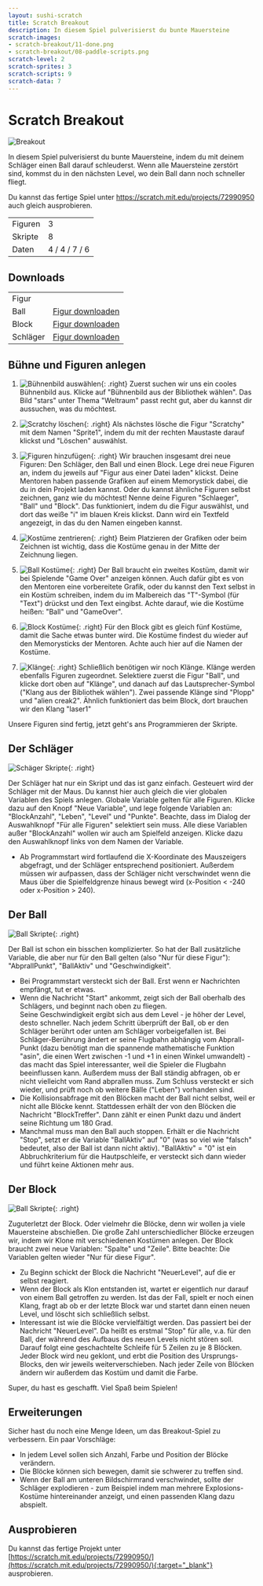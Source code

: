 ```yaml
---
layout: sushi-scratch
title: Scratch Breakout
description: In diesem Spiel pulverisierst du bunte Mauersteine
scratch-images:
- scratch-breakout/11-done.png
- scratch-breakout/08-paddle-scripts.png
scratch-level: 2
scratch-sprites: 3
scratch-scripts: 9
scratch-data: 7
---
```


# Scratch Breakout

<div class="row sushi-intro">
	<div class="col-sm-6"><img alt="Breakout" src="scratch-breakout/11-done.png" /></div>
	<div class="col-sm-6">
		<p>In diesem Spiel pulverisierst du bunte Mauersteine, indem du mit deinem Schläger einen Ball darauf schleuderst. Wenn alle Mauersteine zerstört sind, kommst du in den nächsten Level, wo dein Ball dann noch schneller fliegt.</p>
		<p>Du kannst das fertige Spiel unter <a href="https://scratch.mit.edu/projects/72990950" target="_blank">https://scratch.mit.edu/projects/72990950</a> auch gleich ausprobieren.</p>
		<table class="table sushi-stats">
			<tbody>
				<tr>
					<td>Figuren</td>
					<td>3</td>
				</tr>
				<tr>
					<td>Skripte</td>
					<td>8</td>
				</tr>
				<tr>
					<td>Daten</td>
					<td>4 / 4 / 7 / 6</td>
				</tr>
			</tbody>
		</table>
	</div>
</div>

## Downloads

<table class="table sushi-overview">
	<tr class="subtitle">
		<td>Figur</td>
		<td></td>
	</tr>
	<tr>
		<td>Ball</td>
		<td><a href="scratch-breakout/Ball.sprite2">Figur downloaden</a></td>
	</tr>
	<tr>
		<td>Block</td>
		<td><a href="scratch-breakout/Block.sprite2">Figur downloaden</a></td>
	</tr>
	<tr>
		<td>Schläger</td>
		<td><a href="scratch-breakout/Schlaeger.sprite2">Figur downloaden</a></td>
	</tr>
</table>

## Bühne und Figuren anlegen

1. ![Bühnenbild auswählen](scratch-breakout/01-choose-background.png){: .right}
Zuerst suchen wir uns ein cooles Bühnenbild aus. Klicke auf "Bühnenbild aus der Bibliothek wählen". Das Bild "stars" unter Thema "Weltraum" passt recht gut, aber du kannst dir aussuchen, was du möchtest.

2. ![Scratchy löschen](scratch-breakout/02-delete-scratchy.png){: .right}
Als nächstes lösche die Figur "Scratchy" mit dem Namen "Sprite1", indem du mit der rechten Maustaste darauf klickst und "Löschen" auswählst. 

3. ![Figuren hinzufügen](scratch-breakout/03-create-figures.png){: .right}
Wir brauchen insgesamt drei neue Figuren: Den Schläger, den Ball und einen Block. Lege drei neue Figuren an, indem du jeweils auf "Figur aus einer Datei laden" klickst. Deine Mentoren haben passende Grafiken auf einem Memorystick dabei, die du in dein Projekt laden kannst. Oder du kannst ähnliche Figuren selbst zeichnen, ganz wie du möchtest!
Nenne deine Figuren "Schlaeger", "Ball" und "Block". Das funktioniert, indem du die Figur auswählst, und dort das weiße "i" im blauen Kreis klickst. Dann wird ein Textfeld angezeigt, in das du den Namen eingeben kannst.

4. ![Kostüme zentrieren](scratch-breakout/04-center-sprites.png){: .right}
Beim Platzieren der Grafiken oder beim Zeichnen ist wichtig, dass die Kostüme genau in der Mitte der Zeichnung liegen.

5. ![Ball Kostüme](scratch-breakout/05-ball-sprites.png){: .right}
Der Ball braucht ein zweites Kostüm, damit wir bei Spielende "Game Over" anzeigen können. Auch dafür gibt es von den Mentoren eine vorbereitete Grafik, oder du kannst den Text selbst in ein Kostüm schreiben, indem du im Malbereich das "T"-Symbol (für "Text") drückst und den Text eingibst.
Achte darauf, wie die Kostüme heißen: "Ball" und "GameOver".

6. ![Block Kostüme](scratch-breakout/06-block-sprites.png){: .right}
Für den Block gibt es gleich fünf Kostüme, damit die Sache etwas bunter wird. Die Kostüme findest du wieder auf den Memorysticks der Mentoren. Achte auch hier auf die Namen der Kostüme.

7. ![Klänge](scratch-breakout/07-add-sounds.png){: .right}
Schließlich benötigen wir noch Klänge. Klänge werden ebenfalls Figuren zugeordnet. Selektiere zuerst die Figur "Ball", und klicke dort oben auf "Klänge", und danach auf das Lautsprecher-Symbol ("Klang aus der Bibliothek wählen"). Zwei passende Klänge sind "Plopp" und "alien creak2".
Ähnlich funktioniert das beim Block, dort brauchen wir den Klang "laser1"

Unsere Figuren sind fertig, jetzt geht's ans Programmieren der Skripte.

## Der Schläger

![Schäger Skripte](scratch-breakout/08-paddle-scripts.png){: .right}

Der Schläger hat nur ein Skript und das ist ganz einfach. Gesteuert wird der Schläger mit der Maus. Du kannst hier auch gleich die vier globalen Variablen des Spiels anlegen. Globale Variable gelten für alle Figuren. Klicke dazu auf den Knopf "Neue Variable", und lege folgende Variablen an: "BlockAnzahl", "Leben", "Level" und "Punkte". Beachte, dass im Dialog der Auswahlknopf "Für alle Figuren" selektiert sein muss. Alle diese Variablen außer "BlockAnzahl" wollen wir auch am Spielfeld anzeigen. Klicke dazu den Auswahlknopf links von dem Namen der Variable. <br/>

* Ab Programmstart wird fortlaufend die X-Koordinate des Mauszeigers abgefragt, und der Schläger entsprechend positioniert. Außerdem müssen wir aufpassen, dass der Schläger nicht verschwindet wenn die Maus über die Spielfeldgrenze hinaus bewegt wird (x-Position < -240 oder x-Position > 240).<br/>

## Der Ball

![Ball Skripte](scratch-breakout/09-ball-script.png){: .right}

Der Ball ist schon ein bisschen komplizierter. So hat der Ball zusätzliche Variable, die aber nur für den Ball gelten (also "Nur für diese Figur"): "AbprallPunkt", "BallAktiv" und "Geschwindigkeit".<br/>

* Bei Programmstart versteckt sich der Ball. Erst wenn er Nachrichten empfängt, tut er etwas. <br/>
* Wenn die Nachricht "Start" ankommt, zeigt sich der Ball oberhalb des Schlägers, und beginnt nach oben zu fliegen.<br/> Seine Geschwindigkeit ergibt sich aus dem Level - je höher der Level, desto schneller. Nach jedem Schritt überprüft der Ball, ob er den Schläger berührt oder unten am Schläger vorbeigefallen ist. Bei Schläger-Berührung ändert er seine Flugbahn abhängig vom Abprall-Punkt (dazu benötigt man die spannende mathematische Funktion "asin", die einen Wert zwischen -1 und +1 in einen Winkel umwandelt) - das macht das Spiel interessanter, weil die Spieler die Flugbahn beeinflussen kann. Außerdem muss der Ball ständig abfragen, ob er nicht vielleicht vom Rand abprallen muss. Zum Schluss versteckt er sich wieder, und prüft noch ob weitere Bälle ("Leben") vorhanden sind.
* Die Kollisionsabfrage mit den Blöcken macht der Ball nicht selbst, weil er nicht alle Blöcke kennt. Stattdessen erhält der von den Blöcken die Nachricht "BlockTreffer". Dann zählt er einen Punkt dazu und ändert seine Richtung um 180 Grad.<br/>
* Manchmal muss man den Ball auch stoppen. Erhält er die Nachricht "Stop", setzt er die Variable "BallAktiv" auf "0" (was so viel wie "falsch" bedeutet, also der Ball ist dann nicht aktiv). "BallAktiv" = "0" ist ein Abbruchkriterium für die Hautpschleife, er versteckt sich dann wieder und führt keine Aktionen mehr aus.<br/>

## Der Block

![Ball Skripte](scratch-breakout/10-block-scripts.png){: .right}

Zuguterletzt der Block. Oder vielmehr die Blöcke, denn wir wollen ja viele Mauersteine abschießen. Die große Zahl unterschiedlicher Blöcke erzeugen wir, indem wir Klone mit verschiedenen Kostümen anlegen.
Der Block braucht zwei neue Variablen:  "Spalte" und "Zeile". Bitte beachte: Die Variablen gelten wieder "Nur für diese Figur".<br/>

* Zu Beginn schickt der Block die Nachricht "NeuerLevel", auf die er selbst reagiert.<br/>
* Wenn der Block als Klon entstanden ist, wartet er eigentlich nur darauf von einem Ball getroffen zu werden. Ist das der Fall, spielt er noch einen Klang, fragt ab ob er der letzte Block war und startet dann einen neuen Level, und löscht sich schließlich selbst.<br/>
* Interessant ist wie die Blöcke vervielfältigt werden. Das passiert bei der Nachricht "NeuerLevel". Da heißt es erstmal "Stop" für alle, v.a. für den Ball, der während des Aufbaus des neuen Levels nicht stören soll. Darauf folgt eine geschachtelte Schleife für 5 Zeilen zu je 8 Blöcken. Jeder Block wird neu geklont, und erbt die Position des Ursprungs-Blocks, den wir jeweils weiterverschieben. Nach jeder Zeile von Blöcken ändern wir außerdem das Kostüm und damit die Farbe.<br/>

Super, du hast es geschafft. Viel Spaß beim Spielen!

## Erweiterungen

Sicher hast du noch eine Menge Ideen, um das Breakout-Spiel zu verbessern. Ein paar Vorschläge:<br/>

* In jedem Level sollen sich Anzahl, Farbe und Position der Blöcke verändern.<br/>
* Die Blöcke können sich bewegen, damit sie schwerer zu treffen sind.<br/>
* Wenn der Ball am unteren Bildschirmrand verschwindet, sollte der Schläger explodieren - zum Beispiel indem man mehrere Explosions-Kostüme hintereinander anzeigt, und einen passenden Klang dazu abspielt.<br/>

## Ausprobieren

Du kannst das fertige Projekt unter [https://scratch.mit.edu/projects/72990950/](https://scratch.mit.edu/projects/72990950/){:target="_blank"} ausprobieren.
